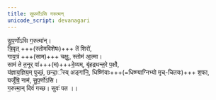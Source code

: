 ```yaml
---
title: सुपर्णोऽसि गरुत्मन्
unicode_script: devanagari
---
```


सु॒प॒र्णोऽसि ग॒रुत्मा॑न्।   
त्रि॒वृत् +++(स्तोमविशेषः)+++ ते॑ शिरो॑,  
गाय॒त्रं +++(साम)+++ चक्षुः॒, स्तोम॑ आ॒त्मा।  
साम॑ ते त॒नूर् वा॑+++(म)+++दे॒व्यम्, बृ॑हद्रथन्त॒रे प॒क्षौ,   
य॑ज्ञाय॒ज्ञिय॒म् पुच्छं॒, छन्दा॒ँस्य् अङ्गा॑नि॒, धिष्णि॑याः+++(=धिष्ण्याग्निभ्यो मृच्-चितयः)+++ श॒फा,  
यजूँ॑षि॒ नाम॑, सु॒प॒र्णो॑ऽसि।  
ग॒रुत्मा॒न् दिवं॑ गच्छ। सुवः॑ पत ।।  